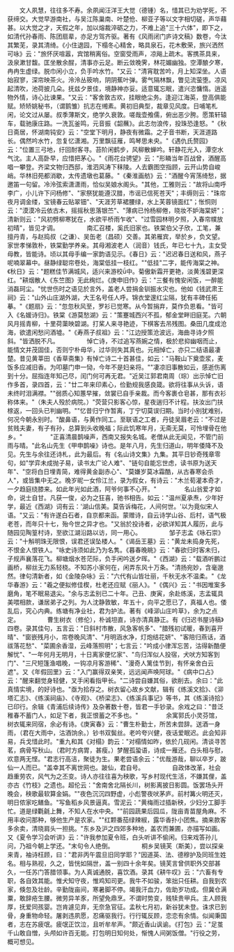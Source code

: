 <!-- { "loadSidebar": true } -->
　　文人夙慧，往往多不寿。余夙闻汪洋王大觉（德锺）名，惜其已为劝学死，不获缔交。大觉早游南社，与吴江陈巢南、叶楚伧、柳亚子等以文字相切磋，声华藉甚。以大觉之才，天假之年，加以熔裁淬砺之力，不难上追"三十六体"，即下之，如清代孙春雨、陈团扇辈，亦足方驾齐驱。著有《风雨闭门庐诗文稿》数卷，今汰其繁芜，录其清绮。《小住退园，下榻冬心精舍，略具泉石，花木敷荣，旅兴洒然可咏》云："旅怀厌喧嚣，宾馆稍离俗。空窗受雨声，凉飚上疏木。客携茶具来，汲泉漱甘馥。匡坐散余酲，清事亦云足。断云敛晚霁，林花媚幽独。空潭酿夕寒，冉冉生虚绿。脱巾闲小立，负手吟水竹。"又云："清宵耽苦吟，月上知深坐。人语始寂寥，深帘映茶火。泠泠丛筱响，阴阴蕉叶弹。雾气隔林飘，瞥见流萤堕。凉风起清吹，池荷披几朵。抚兹夕景佳，境静神亦妥。适意辄忘眠，遣兴恣慵惰。逍遥物外情，诗心比谏果。"又云："客舍敦古欢，挂眼绝尘务。逢迎江海英，登高俱能赋。矫矫姚秘书，（谓鹅雏）抗志在缃素。黄初旧典型，裁章见风度。日哺笔札闲，论文过从屡。叔季薄斯文，绝学久衰敦。嗟哉壶飧儒，俯出恶少胯。愿策轩辕车，载驰康庄路。一洗瓦釜鸣，元音振《韶蘸》。此志勿浪传，投珠恐逢怒。"《秋日斋居，怀湖南钝安》云："空堂下明月，静夜有微霜。之子音书断，天涯道路长。偶然吟水竹，忽复忆潇湘。万里飘征雁，鸣琴思未央。"《遇仇氏赘园》云："位置三弓地，纡回耐客寻。苔阶闲鹤步，风柳散蝉吟。轩静花光入，潭空水气沈。主人高卧早，应惜把茅心。"《雨花台骋望》云："形瞵当年百战曾，酒醒高唱一攀登。齐梁文物归西邸，淮泗风涛下秣陵。人去霸图空指顾，云开山势自峻峭。华林旧苑都消歇，太传遗墩也葛藤。"《秦淮画舫》云："酒醒今宵荡绮愁，据邀笛一句留。冷泠弦索潇潇雨，恰似吴娘水阁头。"其他，工雅则云："故将山南呼李广，小儿许下问杨修"、"家祭犹能遵汉腊，市谣已信死苍天"；丰缛则云："珠帘夜月调金缕，宝镜春云贴翠钿"、"天涯芳草裙腰绿，水上芙蓉镜面红"；怅恫则云："漠漠冷云依古木，摇摇秋思落银苎"、"薄病已怜杨柳倦，晓妆不妒海棠妍"；清新则云："风初劈柳寒犹在，水欲平桥雨乍收"、"过雪园林明夕照，入春帘幞放初晴"，皆见才调。
　　
　　南汇召楼，奚氏旧家也。铁棠伯父子欣，工笔，兼擅丹青，与赵捣叔（之谦）、吴缶老（昌硕）交善。其弟雁宾，举於乡，负文望。家世孝悌敦朴，铁棠勤学养亲。其母湘波老人（润音）钱氏，年已七十九，主女受母教，皆能诗。顷以其母手编一家韵语见示。《春日》云："迟迟春日送和风，燕子呢喃翠幕中。昼静绿聪帘卷处，海棠低挂一枝红。""低挂"二字，能传海棠之神。《秋日》云："题糕佳节满城风，适兴来游校ǘ中。菊傲新霜开更艳，淡黄浅碧更深红。"耕烟散人《东竺图》无此绚烂。《庚申旧作》云："三餐有愧安闲饭，一醉能消磊珂尘。"忧世伤时之语见於言外，盖老人尝捐金钏振水灾也。他如《钱武肃王祠》云："山外山庄湖外湖，大王名号任人呼。锦衣堂邃红尘隔，犹有丰碑任拓摹。"《题扇》云："忽忽秋风至，罗衫已觉寒。从今暂捐弃，莫作负恩看。"皆可入《名媛诗归》。铁棠《游莫愁湖》云："策蹇城西兴不孤，郁金堂畔旧庭芜。六朝风月摇青柳，十里荷蕖映碧湖。打桨人来寻艳迹，下棋客去吊残图。桑田几度成沧海，欲遣闲愁问酒墟。"《寿燕子叔祖》云："江边授策沧波远，海曲寻诗夕照斜。"皆洒脱不凡。
　　
　　悼亡诗，不过追写燕婉之情，极於悲抑幽咽而止，能情文并茂固佳，否则宁朴毋华，过华则失其真也。元相悼亡，亦只二结语最凄楚。昔见黄莘田《香草斋集》有悼亡诗二十首甚佳，如云："马鞍山下奠壶浆，麦饭多应减旧香。为叩墓门申一恸，今年不是妇亲将。""凄凉旧事散如云，感逝伤离到十分。屈指连年知己尽，闰门何可再无君。"近吴江郭君南周（琮）出示悼亡旧作多首，录四首，云："廿二年来印素心，俭勤规我感良箴。欲将往事从头诉，语未终时泪满襟。""弱质心知蕙早摧，敛裳已自手亲裁。而今客裹仓皂甚，那有衣衫称体来。"（朱夫人殁於病院。）"荧营只影客心惊，星夜遄归不计程。扶汝出门扶榇返，一回头已判幽明。""忆昔归宁作暂离，丁宁切莫误归期。当时小别犹难别，何况今朝永别时。"酸鼻语，与黄作同工。至联语之工者，丹徒吴眉老云："不过是贫贱夫妻，有子有孙，总算到头收晚福；际此饥寒年月，无斋无莫，可怜埋骨在他乡。"
　　
　　"正喜清晨鹊噪声，西南又报失名城。老僧从此无闻见，不管门前雨与晴。"此名山先生《甲申鹊噪》诗也。是年八月，先生归道山，明年倭降不及见。先生与余往还诗札，此为最后。有《名山诗文集》九集。其平日钞奇残章零句，如"学弈未成抛子易，读书太广论人难"、"链句自能忘世虑，读书原为送天年"、"空将白日埋青简，难得黄金副赤心"、"莫嫌岁莫冰霜酷，从古春寒会杀人"，或皆集中无之。晚岁昵一女伶江兰，录为假女，有诗云："木兰荀灌本奇才，一夕趋庭绕膝来。如此年光如此酒，阿爷何事不心开。"
　　
　　名山翁爱才如命，说士自甘。凡获一俊，必为之狂喜，驰书相告。如云："温州夏承焘，少年好学，最近《西湖》词有云：'湖山信美。莫告诉梅花，人间何世。'以为竟似宋人语。"又云："有许遂白石者，自京都来函。蒙赠诗，自云诗学山谷、后村，语气极老苍，而年只十七，殆今世之异才也。"又翁於投诗者，必欲详知其人履历，此与随园见陶篁村诗，至欲江湖沿路以访，同一用心。
　　
　　邹子志孟《咏石崇》云："十斛明珠无限恨，误君还误坠楼人。"《谒岳王墓》云："黄龙未捣身先死，不恨金人恨铁人。"咏史诗须如此乃为名隽。《暮春晚眺》云："春欲归时客未归，子规声襄落花飞。柳塘烟水苍茫际，负手闲吟送夕晖。"《西湖》云："载酒听鹏过画桥，柳丝无力系轻桡。不知苏小家何在，闲弄东风十万条。"清扬宛妙，含毫邈然。律句清新者，如《金陵杂咏》云："六代有山皆壮丽，千秋无水不温柔。"《龙华春游》云："羲之便拟修佳楔，杜老还应赋《丽人》。"《偶兴》云："书因堆案多磨角，笔不眠易退尖。"余与志孟别已二十年。己丑、庚寅，余赴练溪，志孟辄具美喂相款，谦居弟子之列。为人沈静敦敏，年五十，向平之愿已了，真福人也。倭乱后，究心内典。练塘有净业社，君为护法。著有《峰泖山庄吟草》，余为之点定。
　　
　　曹生树衣（修伦），朴诚坦直，诗亦清真静正。有《归迟书屋诗稿》四卷。录其佳句，五言云："日斜村市散，风急客帆多"、"腊残初试暖，春到喜开晴"、"窗嵌残月小，帘卷晚风清"、"月明涵水净，灯炮结花妍"、"客陪归燕话，酒祓落花愁"、"菜圃余香湿，云峰落照明"；七言云："吟成小律浑忘苦，沽得新酷便解忧"、"一年何月无明月，十日离家便忆家"、"鸟归浑似人投宿，犬吠方知客到门"、"三尺短篷渔唱晚，一钩凉月客游稀"、"漫奇人篱佳节到，有怀亲舍白云遮"。又《年假回里》云："入门赢得双亲笑，远远闻声唤阿球。"《病中口占》云："醒来翻觉身轻健，叉手闲看指甲长。"二诗尝自嫌其俗，欲削去。余曰："此真情实境，的好诗也。"亟为拾存之。树衣留心故乡文献，辑有《练溪文拾》、《泖塔汇志》、《练溪祠庙》、《寺观》、《桥梁志》、《练溪兵事记》等书，其《练溪诗拾》已印行。余辑《青浦后续诗传》及杂著数十卷，皆君一手钞录。余戏之曰："昔泛稚春不蓄门人，如足下者，我正恨蓄之不多也。"
　　
　　余寓郭氏小灵芬馆，树衣辄来同宿，余必有诗。《庚寅春》云："曹生朴勤士，所苦未尝辞。送酒一身雨，（君在大雨中，沽酒饷余。）钞书双鬓丝。老吟夸兴健，夜话爱眠迟。此会知非易，兵戈惜此时。"重九和其《对榻》韵云："对榻情如昨，依於几砚闲。清谈寻苦茗，病骨写秋山。（君时方病胃，甚瘦。）梦醒孤蛩语，诗成一雁还。白头相与慰，欢意两无悭。"君志行高洁，聚徒为生。果老尝语余云："优哉游哉，聊以卒岁，跛仙一人而已。"盖幸其不离世网也。跛仙，君自号。
　　
　　自政体改革，社会趋重劳农，风气为之丕变。诗人亦往往喜为秧歌，写乡村现代生活，不嫌其俚，盖亦古《竹枝》之遗也。超伦云："舍南舍北隔长川，树影离披日影圆。饭罢场头开晚会，秧歌最软算金娟。""夜色沉沉四野虚，小彪警夜吠茅庐。前村篝火明还灭，明日侬家吃鳝鱼。"写鱼稻乡风景逼真。雪泥云："黄梅雨过插新秧，少妇分工脚手忙。道是绿氍毹上舞，不知人在水中央。""前园蔬果后园瓜，陇亩青苗屋角麻。不用丰收问那种，够他生产是农家。""红颗番茄绿辣椒，露华香扑小团焦。摘来款客多余卖，清晓肩头一担挑。"东乡及沪之四郊多种地，盖农而兼圃，亦描写如画。又《夏令学习会听讲》云："许我参加夏令班，白头听讲不偷闲。归来戏答孙儿问，乃祖今朝上学还。"末句令人绝倒。
　　
　　桐乡吴镜芙（斯美），尝以探亲来青，袖诗枉顾，曰："君非丙午震旦旧同学耶？"因道英、法、德穆护及同班生姓名。相与熟视，久之，皆恍如隔世，盖一别四十余年矣。镜芙言曾供职外交部甚久，一任苏门答腊领事。为人真诚通脱，喜饮酒。录其《耕牛叹》云："六畜有专职，各自效其能。惟犬知守夜，惟鸡知司更。我牛不如骏，笨拙只任耕。自我到农家，倏忽及壮龄。辛勤陇亩间，寒暑脚不停。竭我汗血力，佐助岁功成。但冀仓满粟，敢辞疮生腰。微劳异羊豕，所望免鼎烹。不谓时势变，贱犊贵甲兵。主人顾我厚，抚爱同孩婴。岂肯遽见弃，无奈急官征。孟秋七月初，新谷犹未登。诛求已到骨，身重物命轻。屠剥违夙愿，忍痛驱我行。行行辄反顾，恋恋有余情。似闻秉国者，志在苏疲氓。疲氓正饮泣，且听牟牟声。"颇近香山讽谕。《打包》云："足茧千山敢自憎，头颅如许百无能。打包明日知何处，惭愧人间粥饭僧。"行役之劳，概可想见。
　　
